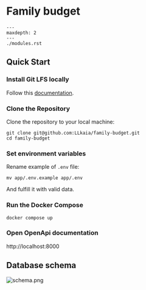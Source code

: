 # Family budget

```{toctree}
---
maxdepth: 2
---
./modules.rst
```

## Quick Start

### Install Git LFS locally
Follow this [documentation](https://docs.github.com/en/repositories/working-with-files/managing-large-files/installing-git-large-file-storage).

### Clone the Repository
Clone the repository to your local machine:
```shell
git clone git@github.com:LLkaia/family-budget.git
cd family-budget
```

### Set environment variables
Rename example of `.env` file:
```shell
mv app/.env.example app/.env
```
And fulfill it with valid data.

### Run the Docker Compose
```shell
docker compose up
```

### Open OpenApi documentation
http://localhost:8000

## Database schema
![schema.png](static/schema.png)
